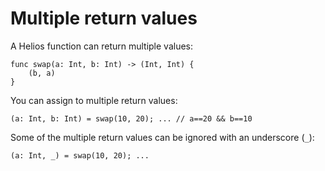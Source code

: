 # Multiple return values

A Helios function can return multiple values:

```helios
func swap(a: Int, b: Int) -> (Int, Int) {
    (b, a)
}
```

You can assign to multiple return values:

```helios
(a: Int, b: Int) = swap(10, 20); ... // a==20 && b==10
```

Some of the multiple return values can be ignored with an underscore (`_`):

```helios
(a: Int, _) = swap(10, 20); ...
```